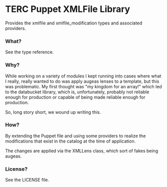 # TERC Puppet XMLFile Library #

Provides the xmlfile and xmlfile_modification types and associated providers.

### What? ###
See the type reference.

### Why? ###
While working on a variety of modules I kept running into cases where what I really, really wanted to do was apply augeas 
lenses to a template, but this was problematic.  My first thought was "my kingdom for an array!" which led to the databucket 
library, which is, unfortunately, probably not reliable enough for production or capable of being made reliable enough for 
production.

So, long story short, we wound up writing this.

### How? ###
By extending the Puppet file and using some providers to realize the modifications that exist in the catalog at the time 
of application.

The changes are applied via the XMLLens class, which sort of fakes being augeas.

### License? ###
See the LICENSE file.